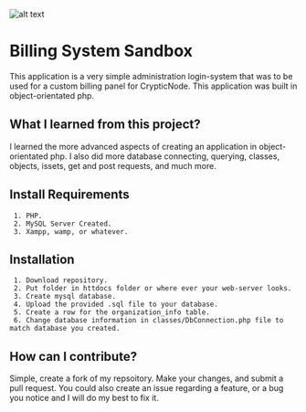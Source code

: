 ![alt text](https://i.gyazo.com/70490a119c92871d623ba1d8b7d505a7.png)

# Billing System Sandbox
This application is a very simple administration login-system that was to be used for a custom billing panel for CrypticNode. This application was built in object-orientated php.

## What I learned from this project?
I learned the more advanced aspects of creating an application in object-orientated php. I also did more database connecting, querying, classes, objects, issets,
get and post requests, and much more.

## Install Requirements
```
 1. PHP.
 2. MySQL Server Created.
 3. Xampp, wamp, or whatever.
```

## Installation
```
 1. Download repository.
 2. Put folder in httdocs folder or where ever your web-server looks.
 3. Create mysql database.
 4. Upload the provided .sql file to your database.
 5. Create a row for the organization_info table.
 6. Change database information in classes/DbConnection.php file to match database you created.
```

## How can I contribute?
Simple, create a fork of my repsoitory. Make your changes, and submit a pull request. You could also create an issue regarding a feature, or a bug you notice and I will do my best to fix it.
